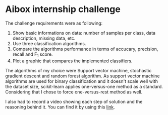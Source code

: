 # Aibox internship challenge
<p>The challenge requirements were as following:</p>

<ol>
  <li>Show basic informations on data: number of samples per class, data description, missing data, etc.</li>
  <li>Use three classification algorithms.</li>
  <li>Compare the algorithms performance in terms of accucary, precision, recall and F<sub>1</sub> score.</li>
  <li>Plot a graphic that compares the implemented classifiers.</li>
</ol>

<p>The algorithms of my choice were Support vector machine, stochastic gradient descent and random forest algorithm. As support vector machine algorithms
are used for binary classification and it doesn't scale well with the dataset size, scikit-learn applies one-versus-one method as a standard.
Considering that I chose to force one-versus-rest method as well.</p>
<p>I also had to record a video showing each step of solution and the reasoning behind it. You can find it by using this <a href="https://drive.google.com/file/d/1EQ-Rz0E7C6yJU1uXACrfkks9MbXfUdeq/view?usp=sharing">link</a>.</p>
